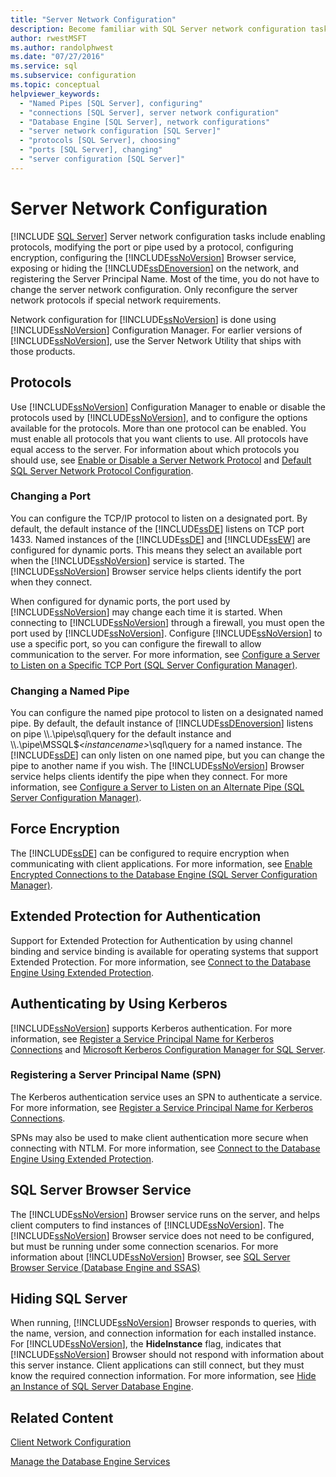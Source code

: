 ```yaml
---
title: "Server Network Configuration"
description: Become familiar with SQL Server network configuration tasks. View information on enabling protocols, configuring encryption, registering SPNs, and other actions.
author: rwestMSFT
ms.author: randolphwest
ms.date: "07/27/2016"
ms.service: sql
ms.subservice: configuration
ms.topic: conceptual
helpviewer_keywords:
  - "Named Pipes [SQL Server], configuring"
  - "connections [SQL Server], server network configuration"
  - "Database Engine [SQL Server], network configurations"
  - "server network configuration [SQL Server]"
  - "protocols [SQL Server], choosing"
  - "ports [SQL Server], changing"
  - "server configuration [SQL Server]"
---
```

# Server Network Configuration
 [!INCLUDE [SQL Server](../../includes/applies-to-version/sqlserver.md)]
  Server network configuration tasks include enabling protocols, modifying the port or pipe used by a protocol, configuring encryption, configuring the [!INCLUDE[ssNoVersion](../../includes/ssnoversion-md.md)] Browser service, exposing or hiding the [!INCLUDE[ssDEnoversion](../../includes/ssdenoversion-md.md)] on the network, and registering the Server Principal Name. Most of the time, you do not have to change the server network configuration. Only reconfigure the server network protocols if special network requirements.  
  
 Network configuration for [!INCLUDE[ssNoVersion](../../includes/ssnoversion-md.md)] is done using [!INCLUDE[ssNoVersion](../../includes/ssnoversion-md.md)] Configuration Manager. For earlier versions of [!INCLUDE[ssNoVersion](../../includes/ssnoversion-md.md)], use the Server Network Utility that ships with those products.  
  
## Protocols  
 Use [!INCLUDE[ssNoVersion](../../includes/ssnoversion-md.md)] Configuration Manager to enable or disable the protocols used by [!INCLUDE[ssNoVersion](../../includes/ssnoversion-md.md)], and to configure the options available for the protocols. More than one protocol can be enabled. You must enable all protocols that you want clients to use. All protocols have equal access to the server. For information about which protocols you should use, see [Enable or Disable a Server Network Protocol](../../database-engine/configure-windows/enable-or-disable-a-server-network-protocol.md) and [Default SQL Server Network Protocol Configuration](../../database-engine/configure-windows/default-sql-server-network-protocol-configuration.md).  
  
### Changing a Port  
 You can configure the TCP/IP protocol to listen on a designated port. By default, the default instance of the [!INCLUDE[ssDE](../../includes/ssde-md.md)] listens on TCP port 1433. Named instances of the [!INCLUDE[ssDE](../../includes/ssde-md.md)] and [!INCLUDE[ssEW](../../includes/ssew-md.md)] are configured for dynamic ports. This means they select an available port when the [!INCLUDE[ssNoVersion](../../includes/ssnoversion-md.md)] service is started. The [!INCLUDE[ssNoVersion](../../includes/ssnoversion-md.md)] Browser service helps clients identify the port when they connect.  
  
 When configured for dynamic ports, the port used by [!INCLUDE[ssNoVersion](../../includes/ssnoversion-md.md)] may change each time it is started. When connecting to [!INCLUDE[ssNoVersion](../../includes/ssnoversion-md.md)] through a firewall, you must open the port used by [!INCLUDE[ssNoVersion](../../includes/ssnoversion-md.md)]. Configure [!INCLUDE[ssNoVersion](../../includes/ssnoversion-md.md)] to use a specific port, so you can configure the firewall to allow communication to the server. For more information, see [Configure a Server to Listen on a Specific TCP Port &#40;SQL Server Configuration Manager&#41;](../../database-engine/configure-windows/configure-a-server-to-listen-on-a-specific-tcp-port.md).  
  
### Changing a Named Pipe  
 You can configure the named pipe protocol to listen on a designated named pipe. By default, the default instance of [!INCLUDE[ssDEnoversion](../../includes/ssdenoversion-md.md)] listens on pipe \\\\.\pipe\sql\query for the default instance and \\\\.\pipe\MSSQL$*\<instancename>*\sql\query for a named instance. The [!INCLUDE[ssDE](../../includes/ssde-md.md)] can only listen on one named pipe, but you can change the pipe to another name if you wish. The [!INCLUDE[ssNoVersion](../../includes/ssnoversion-md.md)] Browser service helps clients identify the pipe when they connect. For more information, see [Configure a Server to Listen on an Alternate Pipe &#40;SQL Server Configuration Manager&#41;](../../database-engine/configure-windows/configure-a-server-to-listen-on-an-alternate-pipe.md).  
  
## Force Encryption  
 The [!INCLUDE[ssDE](../../includes/ssde-md.md)] can be configured to require encryption when communicating with client applications. For more information, see [Enable Encrypted Connections to the Database Engine &#40;SQL Server Configuration Manager&#41;](./configure-sql-server-encryption.md).  
  
## Extended Protection for Authentication  
 Support for Extended Protection for Authentication by using channel binding and service binding is available for operating systems that support Extended Protection. For more information, see [Connect to the Database Engine Using Extended Protection](../../database-engine/configure-windows/connect-to-the-database-engine-using-extended-protection.md).  
  
## Authenticating by Using Kerberos  
 [!INCLUDE[ssNoVersion](../../includes/ssnoversion-md.md)] supports Kerberos authentication. For more information, see [Register a Service Principal Name for Kerberos Connections](../../database-engine/configure-windows/register-a-service-principal-name-for-kerberos-connections.md) and [Microsoft Kerberos Configuration Manager for SQL Server](https://www.microsoft.com/download/details.aspx?id=39046).  
  
### Registering a Server Principal Name (SPN)  
 The Kerberos authentication service uses an SPN to authenticate a service. For more information, see [Register a Service Principal Name for Kerberos Connections](../../database-engine/configure-windows/register-a-service-principal-name-for-kerberos-connections.md).  
  
 SPNs may also be used to make client authentication more secure when connecting with NTLM. For more information, see [Connect to the Database Engine Using Extended Protection](../../database-engine/configure-windows/connect-to-the-database-engine-using-extended-protection.md).  
  
## SQL Server Browser Service  
 The [!INCLUDE[ssNoVersion](../../includes/ssnoversion-md.md)] Browser service runs on the server, and helps client computers to find instances of [!INCLUDE[ssNoVersion](../../includes/ssnoversion-md.md)]. The [!INCLUDE[ssNoVersion](../../includes/ssnoversion-md.md)] Browser service does not need to be configured, but must be running under some connection scenarios. For more information about [!INCLUDE[ssNoVersion](../../includes/ssnoversion-md.md)] Browser, see [SQL Server Browser Service &#40;Database Engine and SSAS&#41;](../../database-engine/configure-windows/sql-server-browser-service-database-engine-and-ssas.md)  
  
## Hiding SQL Server  
 When running, [!INCLUDE[ssNoVersion](../../includes/ssnoversion-md.md)] Browser responds to queries, with the name, version, and connection information for each installed instance. For [!INCLUDE[ssNoVersion](../../includes/ssnoversion-md.md)], the **HideInstance** flag, indicates that [!INCLUDE[ssNoVersion](../../includes/ssnoversion-md.md)] Browser should not respond with information about this server instance. Client applications can still connect, but they must know the required connection information. For more information, see [Hide an Instance of SQL Server Database Engine](../../database-engine/configure-windows/hide-an-instance-of-sql-server-database-engine.md).  
  
## Related Content  
 [Client Network Configuration](../../database-engine/configure-windows/client-network-configuration.md)  
  
 [Manage the Database Engine Services](../../database-engine/configure-windows/manage-the-database-engine-services.md)  
